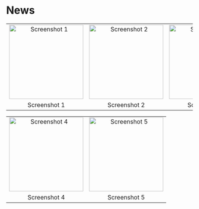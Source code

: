 # News
<table>

  
  <tr>
    <td align="center">
      <img src="https://github.com/Boxodir0606/News/assets/139221733/0b0234b7-6c23-4776-a455-d60d81fad718" width="200" alt="Screenshot 1">
    </td>
    <td align="center">
      <img src="https://github.com/Boxodir0606/News/assets/139221733/d142e7d6-1f40-490f-b513-addfdfba6978" width="200" alt="Screenshot 2">
    </td>
    <td align="center">
      <img src="https://github.com/Boxodir0606/News/assets/139221733/6a342795-5cc2-4250-a71b-1b336e508137" width="200" alt="Screenshot 3">
    </td>
  </tr>
  <tr>
    <td align="center">
      Screenshot 1
    </td>
    <td align="center">
      Screenshot 2
    </td>
    <td align="center">
      Screenshot 3
    </td>
  </tr>
</table>

<table>
  <tr>
    <tr>
    <td align="center">
      <img src="https://github.com/Boxodir0606/News/assets/139221733/076e2cf2-248d-4384-a400-48b7e58dfd49" width="200" alt="Screenshot 4">
    </td>
    <td align="center">
      <img src="https://github.com/Boxodir0606/News/assets/139221733/f89db94c-b65d-48b9-9f63-afca8c029a2b" width="200" alt="Screenshot 5">
    </td> 
  <tr>
    <td align="center">
      Screenshot 4
    </td>
      <td align="center">
      Screenshot 5
    </td>

  </tr>
</table>
